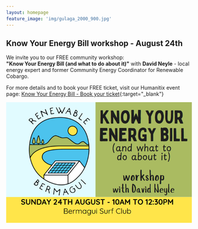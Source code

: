 ```yaml
---
layout: homepage
feature_image: 'img/gulaga_2000_900.jpg'
---
```

## Know Your Energy Bill workshop - August 24th

We invite you to our FREE community workshop: <br>
<b>"Know Your Energy Bill (and what to do about it)"</b> with <b>David Neyle</b> - local energy expert and former Community Energy Coordinator for Renewable Cobargo.

For more details and to book your FREE ticket, visit our Humanitix event page:
[Know Your Energy Bill - Book your ticket](https://events.humanitix.com/renewable-bermagui-know-your-energy-bill){:target="_blank"}

<img src="img/banner3.png" alt="Know Your Energy Bill Workshop banner">